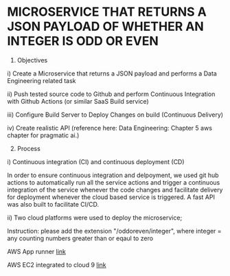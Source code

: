 # MICROSERVICE THAT RETURNS A JSON PAYLOAD OF WHETHER AN INTEGER IS ODD OR EVEN

1) Objectives

i) Create a Microservice that returns a JSON payload and performs a Data Engineering related task

ii) Push tested source code to Github and perform Continuous Integration with Github Actions (or similar SaaS Build service)

iii) Configure Build Server to Deploy Changes on build (Continuous Delivery)

iv) Create realistic API (reference here: Data Engineering: Chapter 5 aws chapter for pragmatic ai.)


2) Process

i) Continuous integration (CI) and continuous deployment (CD)

In order to ensure continuous integration and delpoyment, we used git hub actions to automatically run all the service actions and trigger a continuous integration of the service whenever the code changes and facilitate delivery for deployment whenever the cloud based service is triggered. A fast API was also built to facilitate CI/CD. 

ii) Two cloud platforms were used to deploy the microservice;

Instruction: please add the extension "/oddoreven/integer", where integer = any counting numbers greater than or eqaul to zero

AWS App runner [link](https://2awu4srmey.us-east-2.awsapprunner.com/)

AWS EC2 integrated to cloud 9 [link](http://3.140.253.214:8080/)


